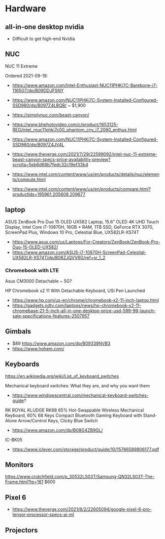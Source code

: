# Hardware

## all-in-one desktop nvidia

* Difficult to get high-end Nvidia


## NUC

NUC 11 Extreme

Ordered 2021-09-18:
* https://www.amazon.com/Intel-Enthusiast-NUC11PHKi7C-Barebone-i7-1165G7/dp/B09DDJFSNY
* https://www.amazon.com/NUC11PHKi7C-System-Installed-Configured-SSD980/dp/B097Z4LBQB/ ~ $1,900

* https://simplynuc.com/beast-canyon/
* https://www.bhphotovideo.com/c/product/1653125-REG/intel_rnuc11phki7c00_phantom_cny_i7_2060_enthus.html
* https://www.amazon.com/NUC11PHKi7C-System-Installed-Configured-SSD980/dp/B097Z4JV4L
* https://www.theverge.com/2021/7/29/22599092/intel-nuc-11-extreme-beast-canyon-specs-price-availability-preview?scrolla=5eb6d68b7fedc32c19ef33b4
* https://www.intel.com/content/www/us/en/products/details/nuc/elements/compute.html
* https://www.intel.com/content/www/us/en/products/compare.html?productIds=195961,205608,209677


## laptop

ASUS ZenBook Pro Duo 15 OLED UX582 Laptop, 15.6” OLED 4K UHD Touch Display, Intel Core i7-10870H, 16GB *
RAM, 1TB SSD, GeForce RTX 3070, ScreenPad Plus, Windows 10 Pro, Celestial Blue, UX582LR-XS74T
* https://www.asus.com/us/Laptops/For-Creators/ZenBook/ZenBook-Pro-Duo-15-OLED-UX582/
* https://www.amazon.com/ASUS-i7-10870H-ScreenPad-Celestial-UX582LR-XS74T/dp/B08ZJQVV6G/ref=sr_1_2


### Chromebook with LTE

Asus CM3000 Detachable ~ 5G?

HP Chromebook x2 11 With Detachable Keyboard, USI Pen Launched

* https://www.hp.com/us-en/chrome/chromebook-x2-11-inch-laptop.html
* https://gadgets.ndtv.com/laptops/news/hp-chromebook-x2-11-chromebase-21-5-inch-all-in-one-desktop-price-usd-599-99-launch-sale-specifications-features-2507957

## Gimbals

* $89 https://www.amazon.com/dp/B09339NVB3
* https://www.hohem.com/

## Keyboards

https://en.wikipedia.org/wiki/List_of_keyboard_switches

Mechanical keyboard switches: What they are, and why you want them
* https://www.windowscentral.com/mechanical-keyboard-switches-guide?


RK ROYAL KLUDGE RK68 65% Hot-Swappable Wireless Mechanical Keyboard, 60% 68 Keys Compact Bluetooth Gaming Keyboard with Stand-Alone Arrow/Control Keys, Clicky Blue Switch
* https://www.amazon.com/dp/B08G4ZB9GL/

IC-BK05
*  https://www.iclever.com/storage/product/guide/10/15766589806177.pdf

## Monitors

https://www.crutchfield.com/p_30532LS03T/Samsung-QN32LS03T-The-Frame.html?tp=161 $600


## Pixel 6

* https://www.theverge.com/2021/8/2/22605094/google-pixel-6-pro-tensor-processor-specs-ai-ml



## Projectors